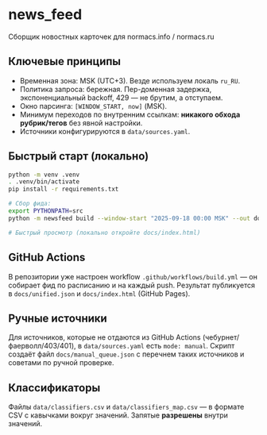 # news_feed

Сборщик новостных карточек для normacs.info / normacs.ru

## Ключевые принципы
- Временная зона: MSK (UTC+3). Везде используем локаль `ru_RU`.
- Политика запроса: бережная. Пер-доменная задержка, экспоненциальный backoff, 429 — не брутим, а отступаем.
- Окно парсинга: `[WINDOW_START, now]` (MSK).
- Минимум переходов по внутренним ссылкам: **никакого обхода рубрик/тегов** без явной настройки.
- Источники конфигурируются в `data/sources.yaml`.

## Быстрый старт (локально)

```bash
python -m venv .venv
. .venv/bin/activate
pip install -r requirements.txt

# Сбор фида:
export PYTHONPATH=src
python -m newsfeed build --window-start "2025-09-18 00:00 MSK" --out docs/unified.json

# Быстрый просмотр (локально откройте docs/index.html)
```

## GitHub Actions
В репозитории уже настроен workflow `.github/workflows/build.yml` — он собирает фид по расписанию и на каждый push.
Результат публикуется в `docs/unified.json` и `docs/index.html` (GitHub Pages).

## Ручные источники
Для источников, которые не отдаются из GitHub Actions (чебурнет/фаерволл/403/401), в `data/sources.yaml` есть `mode: manual`.
Скрипт создаёт файл `docs/manual_queue.json` с перечнем таких источников и советами по ручной проверке.

## Классификаторы
Файлы `data/classifiers.csv` и `data/classifiers_map.csv` — в формате CSV с кавычками вокруг значений. Запятые **разрешены** внутри значений.
